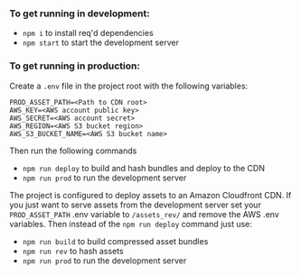 ### To get running in development:
- `npm i` to install req'd dependencies
- `npm start` to start the development server


### To get running in production:
Create a `.env` file in the project root with the following variables:
```
PROD_ASSET_PATH=<Path to CDN root>
AWS_KEY=<AWS account public key>
AWS_SECRET=<AWS account secret>
AWS_REGION=<AWS S3 bucket region>
AWS_S3_BUCKET_NAME=<AWS S3 bucket name>
```
Then run the following commands
- `npm run deploy` to build and hash bundles and deploy to the CDN
- `npm run prod` to run the development server

The project is configured to deploy assets to an Amazon Cloudfront CDN. If you just want to serve assets from the development server set your `PROD_ASSET_PATH` .env variable to `/assets_rev/` and remove the AWS .env variables. Then instead of the `npm run deploy` command just use:
- `npm run build` to build compressed asset bundles
- `npm run rev` to hash assets
- `npm run prod` to run the development server
